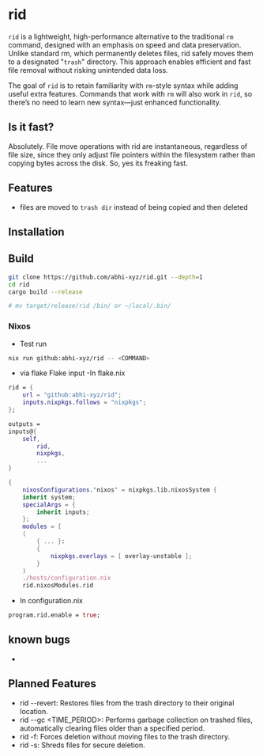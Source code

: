 # rid

`rid` is a lightweight, high-performance alternative to the traditional `rm` command, designed with an emphasis on speed and data preservation. Unlike standard rm, which permanently deletes files, rid safely moves them to a designated "`trash`" directory. This approach enables efficient and fast file removal without risking unintended data loss.

The goal of `rid` is to retain familiarity with `rm`-style syntax while adding useful extra features. Commands that work with `rm` will also work in `rid`, so there’s no need to learn new syntax—just enhanced functionality.

## Is it fast?
Absolutely. File move operations with rid are instantaneous, regardless of file size, since they only adjust file pointers within the filesystem rather than copying bytes across the disk. So, yes its freaking fast.

## Features
- files are moved to `trash dir` instead of being copied and then deleted

## Installation

## Build

```bash
git clone https://github.com/abhi-xyz/rid.git --depth=1 
cd rid
cargo build --release

# mv target/release/rid /bin/ or ~/local/.bin/

```


### Nixos

- Test run

```bash
nix run github:abhi-xyz/rid -- <COMMAND>

```

- via flake
Flake input
-In flake.nix
```nix
rid = {
    url = "github:abhi-xyz/rid";
    inputs.nixpkgs.follows = "nixpkgs";
};
```

```nix
outputs =
inputs@{
    self,
        rid,
        nixpkgs,
        ...
}
```

```nix
{
    nixosConfigurations."nixos" = nixpkgs.lib.nixosSystem {
    inherit system;
    specialArgs = {
        inherit inputs;
    };
    modules = [
    (
        { ... }:
        {
            nixpkgs.overlays = [ overlay-unstable ];
        }
    )
    ./hosts/configuration.nix
    rid.nixosModules.rid
```
- In configuration.nix
```nix
program.rid.enable = true;
```

## known bugs
- 

## Planned Features
- rid --revert:  Restores files from the trash directory to their original location.
- rid --gc <TIME_PERIOD>:  Performs garbage collection on trashed files, automatically clearing files older than a specified period.
- rid -f:  Forces deletion without moving files to the trash directory.
- rid -s:  Shreds files for secure deletion.
